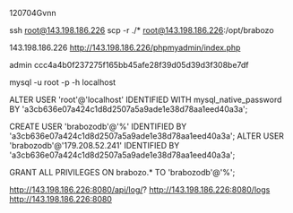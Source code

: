 120704Gvnn

ssh root@143.198.186.226
scp -r ./* root@143.198.186.226:/opt/brabozo

143.198.186.226
http://143.198.186.226/phpmyadmin/index.php

admin
ccc4a4b0f237275f165bb45afe28f39d05d39d3f308be7df

mysql -u root -p -h localhost

ALTER USER 'root'@'localhost' IDENTIFIED WITH mysql_native_password BY 'a3cb636e07a424c1d8d2507a5a9ade1e38d78aa1eed40a3a';

CREATE USER 'brabozodb'@'%' IDENTIFIED BY 'a3cb636e07a424c1d8d2507a5a9ade1e38d78aa1eed40a3a';
ALTER USER 'brabozodb'@'179.208.52.241' IDENTIFIED BY 'a3cb636e07a424c1d8d2507a5a9ade1e38d78aa1eed40a3a';

GRANT ALL PRIVILEGES ON brabozo.* TO 'brabozodb'@'%';

http://143.198.186.226:8080/api/log/?
http://143.198.186.226:8080/logs
http://143.198.186.226:8080
